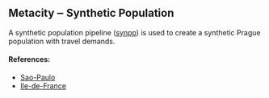 ## Metacity ‒ Synthetic Population

A synthetic population pipeline ([synpp][1]) is used to create a synthetic Prague population with travel demands.

#### References:
- [Sao-Paulo][2]
- [Ile-de-France][3]

[1]: https://github.com/eqasim-org/synpp "*synpp*"
[2]: https://github.com/eqasim-org/sao_paulo/blob/master/docs/howto.md
[3]: https://github.com/eqasim-org/ile-de-france
